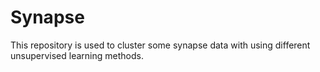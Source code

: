 # Synapse
This repository is used to cluster some synapse data with using different unsupervised learning methods.
